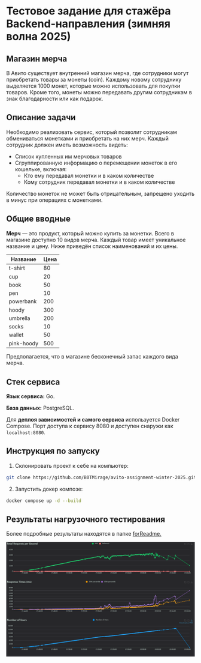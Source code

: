 # **Тестовое задание для стажёра Backend-направления (зимняя волна 2025)**

## Магазин мерча

В Авито существует внутренний магазин мерча, где сотрудники могут приобретать товары за монеты (coin). Каждому новому сотруднику выделяется 1000 монет, которые можно использовать для покупки товаров. Кроме того, монеты можно передавать другим сотрудникам в знак благодарности или как подарок.

## Описание задачи

Необходимо реализовать сервис, который позволит сотрудникам обмениваться монетками и приобретать на них мерч. Каждый сотрудник должен иметь возможность видеть:

- Список купленных им мерчовых товаров  
- Сгруппированную информацию о перемещении монеток в его кошельке, включая:  
  - Кто ему передавал монетки и в каком количестве  
  - Кому сотрудник передавал монетки и в каком количестве

Количество монеток не может быть отрицательным, запрещено уходить в минус при операциях с монетками.

## **Общие вводные**

**Мерч** — это продукт, который можно купить за монетки. Всего в магазине доступно 10 видов мерча. Каждый товар имеет уникальное название и цену. Ниже приведён список наименований и их цены.

| Название     | Цена |
|--------------|------|
| t-shirt      | 80   |
| cup          | 20   |
| book         | 50   |
| pen          | 10   |
| powerbank    | 200  |
| hoody        | 300  |
| umbrella     | 200  |
| socks        | 10   |
| wallet       | 50   |
| pink-hoody   | 500  |

Предполагается, что в магазине бесконечный запас каждого вида мерча.

## **Стек сервиса**

**Язык сервиса:** Go.
 
**База данных:** PostgreSQL.
 
Для **деплоя зависимостей и самого сервиса** используется Docker Compose. Порт доступа к сервису 8080 и доступен снаружи как `localhost:8080`.

## **Инструкция по запуску**

1. Склонировать проект к себе на компьютер:

```sh
git clone https://github.com/B0TMirage/avito-assignment-winter-2025.git
```

2. Запустить докер композе:

```sh
docker compose up -d --build
```

## **Результаты нагрузочного тестирования**

Более подробные результаты находятся в папке [forReadme.](/forReadme/load_testing.html)

![Load testing](forReadme/load_testing.png)